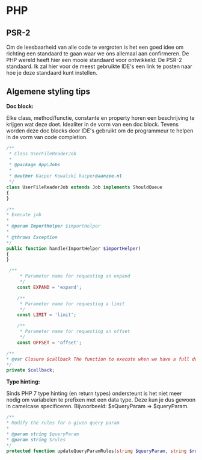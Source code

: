 # PHP

## PSR-2

Om de leesbaarheid van alle code te vergroten is het een goed idee om richting een standaard te gaan waar we ons allemaal aan confirmeren. De PHP wereld heeft hier een mooie standaard voor ontwikkeld: De PSR-2 standaard. Ik zal hier voor de meest gebruikte IDE's een link te posten naar hoe je deze standaard kunt instellen.

## Algemene styling tips

**Doc block:**

Elke class, method/functie, constante en property horen een beschrijving te krijgen wat deze doet. Idealiter in de vorm van een doc block. Tevens worden deze doc blocks door IDE's gebruikt om de programmeur te helpen in de vorm van code completion.

```php
/**
 * Class UserFileReaderJob
 *
 * @package App\Jobs
 *
 * @author Kacper Kowalski kacper@aanzee.nl
 */
class UserFileReaderJob extends Job implements ShouldQueue
{
}
```

```php
/**
* Execute job
*
* @param ImportHelper $importHelper
*
* @throws Exception
*/
public function handle(ImportHelper $importHelper)
{
}
```

```php
 /**
     * Parameter name for requesting an expand
     */
    const EXPAND = 'expand';

    /**
     * Parameter name for requesting a limit
     */
    const LIMIT = 'limit';

    /**
     * Parameter name for requesting an offset
     */
    const OFFSET = 'offset';
```

```php
/**
* @var Closure $callback The function to execute when we have a full document
*/
private $callback;
```

**Type hinting:**

Sinds PHP 7 type hinting (en return types) ondersteunt is het niet meer nodig om variabelen te prefixen met een data type. Deze kun je dus gewoon in camelcase specificeren. Bijvoorbeeld: $sQueryParam => $queryParam.

```php
/**
* Modify the rules for a given query param
*
* @param string $queryParam
* @param string $rules
*/
protected function updateQueryParamRules(string $queryParam, string $rules)
```